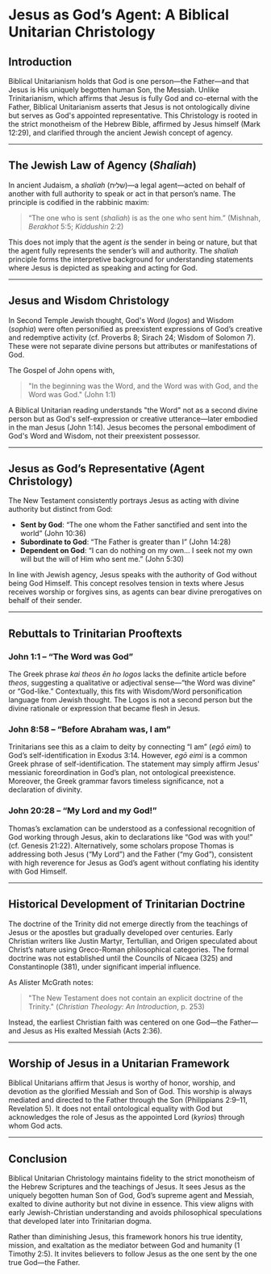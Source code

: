 # **Jesus as God’s Agent: A Biblical Unitarian Christology**

## Introduction

Biblical Unitarianism holds that God is one person—the Father—and that Jesus is His uniquely begotten human Son, the Messiah. Unlike Trinitarianism, which affirms that Jesus is fully God and co-eternal with the Father, Biblical Unitarianism asserts that Jesus is not ontologically divine but serves as God's appointed representative. This Christology is rooted in the strict monotheism of the Hebrew Bible, affirmed by Jesus himself (Mark 12:29), and clarified through the ancient Jewish concept of agency.

---

## The Jewish Law of Agency (*Shaliah*)

In ancient Judaism, a *shaliah* (שליח)—a legal agent—acted on behalf of another with full authority to speak or act in that person’s name. The principle is codified in the rabbinic maxim:

> “The one who is sent (*shaliah*) is as the one who sent him.” (Mishnah, *Berakhot* 5:5; *Kiddushin* 2:2)

This does not imply that the agent *is* the sender in being or nature, but that the agent fully represents the sender’s will and authority. The *shaliah* principle forms the interpretive background for understanding statements where Jesus is depicted as speaking and acting for God.

---

## Jesus and Wisdom Christology

In Second Temple Jewish thought, God's Word (*logos*) and Wisdom (*sophia*) were often personified as preexistent expressions of God’s creative and redemptive activity (cf. Proverbs 8; Sirach 24; Wisdom of Solomon 7). These were not separate divine persons but attributes or manifestations of God.

The Gospel of John opens with,

> "In the beginning was the Word, and the Word was with God, and the Word was God." (John 1:1)

A Biblical Unitarian reading understands "the Word" not as a second divine person but as God's self-expression or creative utterance—later embodied in the man Jesus (John 1:14). Jesus becomes the personal embodiment of God's Word and Wisdom, not their preexistent possessor.

---

## Jesus as God’s Representative (Agent Christology)

The New Testament consistently portrays Jesus as acting with divine authority but distinct from God:

* **Sent by God**: “The one whom the Father sanctified and sent into the world” (John 10:36)
* **Subordinate to God**: “The Father is greater than I” (John 14:28)
* **Dependent on God**: “I can do nothing on my own... I seek not my own will but the will of Him who sent me.” (John 5:30)

In line with Jewish agency, Jesus speaks with the authority of God without being God Himself. This concept resolves tension in texts where Jesus receives worship or forgives sins, as agents can bear divine prerogatives on behalf of their sender.

---

## Rebuttals to Trinitarian Prooftexts

### John 1:1 – “The Word was God”

The Greek phrase *kai theos ēn ho logos* lacks the definite article before *theos*, suggesting a qualitative or adjectival sense—“the Word was divine” or “God-like.” Contextually, this fits with Wisdom/Word personification language from Jewish thought. The Logos is not a second person but the divine rationale or expression that became flesh in Jesus.

### John 8:58 – “Before Abraham was, I am”

Trinitarians see this as a claim to deity by connecting “I am” (*egō eimi*) to God’s self-identification in Exodus 3:14. However, *egō eimi* is a common Greek phrase of self-identification. The statement may simply affirm Jesus' messianic foreordination in God’s plan, not ontological preexistence. Moreover, the Greek grammar favors timeless significance, not a declaration of divinity.

### John 20:28 – “My Lord and my God!”

Thomas’s exclamation can be understood as a confessional recognition of God working through Jesus, akin to declarations like “God was with you!” (cf. Genesis 21:22). Alternatively, some scholars propose Thomas is addressing both Jesus (“My Lord”) and the Father (“my God”), consistent with high reverence for Jesus as God’s agent without conflating his identity with God Himself.

---

## Historical Development of Trinitarian Doctrine

The doctrine of the Trinity did not emerge directly from the teachings of Jesus or the apostles but gradually developed over centuries. Early Christian writers like Justin Martyr, Tertullian, and Origen speculated about Christ’s nature using Greco-Roman philosophical categories. The formal doctrine was not established until the Councils of Nicaea (325) and Constantinople (381), under significant imperial influence.

As Alister McGrath notes:

> "The New Testament does not contain an explicit doctrine of the Trinity." (*Christian Theology: An Introduction*, p. 253)

Instead, the earliest Christian faith was centered on one God—the Father—and Jesus as His exalted Messiah (Acts 2:36).

---

## Worship of Jesus in a Unitarian Framework

Biblical Unitarians affirm that Jesus is worthy of honor, worship, and devotion as the glorified Messiah and Son of God. This worship is always mediated and directed to the Father through the Son (Philippians 2:9–11, Revelation 5). It does not entail ontological equality with God but acknowledges the role of Jesus as the appointed Lord (*kyrios*) through whom God acts.

---

## Conclusion

Biblical Unitarian Christology maintains fidelity to the strict monotheism of the Hebrew Scriptures and the teachings of Jesus. It sees Jesus as the uniquely begotten human Son of God, God’s supreme agent and Messiah, exalted to divine authority but not divine in essence. This view aligns with early Jewish-Christian understanding and avoids philosophical speculations that developed later into Trinitarian dogma.

Rather than diminishing Jesus, this framework honors his true identity, mission, and exaltation as the mediator between God and humanity (1 Timothy 2:5). It invites believers to follow Jesus as the one sent by the one true God—the Father.
